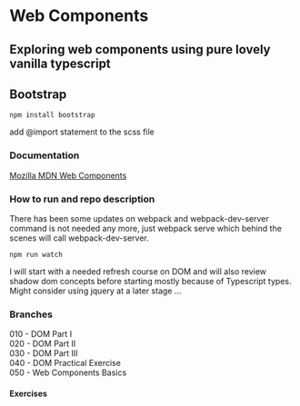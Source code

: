 # Web Components  

## Exploring web components using pure lovely vanilla typescript  

## Bootstrap

`npm install bootstrap`

add @import statement to the scss file

### Documentation  

[Mozilla MDN Web Components](https://developer.mozilla.org/en-US/docs/Web/Web_Components)

### How to run and repo description

There has been some updates on webpack and webpack-dev-server command is not needed any more, just webpack serve which behind the scenes will call webpack-dev-server.

` npm run watch `

I will start with a needed refresh course on DOM and will also review shadow dom concepts before starting mostly because of Typescript types.
Might consider using jquery at a later stage ...

### Branches  

010 - DOM Part I  
020 - DOM Part II  
030 - DOM Part III  
040 - DOM Practical Exercise  
050 - Web Components Basics  

#### Exercises
